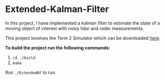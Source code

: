 # Extended-Kalman-Filter

In this project, I have implemented a kalman filter to estimate the state of a moving object of interest with noisy lidar and radar measurements.

This project involves the Term 2 Simulator which can be downloaded <a href="https://github.com/udacity/self-driving-car-sim/releases">here</a>.

__To build the project run the following commands:__
1. `cd ./build`
2. `make`

Run `./ExtendedKF` to run.
